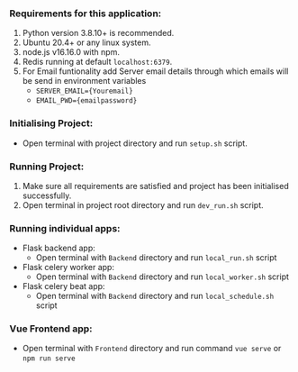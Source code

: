 ### Requirements for this application:
1) Python version 3.8.10+ is recommended.
2) Ubuntu 20.4+ or any linux system.
3) node.js v16.16.0 with npm.
4) Redis running at default `localhost:6379`.
5) For Email funtionality add Server email details through which emails will be send in environment variables 
    * `SERVER_EMAIL={Youremail}`
    * `EMAIL_PWD={emailpassword}`

### Initialising Project:
* Open terminal with project directory and run `setup.sh` script.
### Running Project:
1) Make sure all requirements are satisfied and project has been initialised successfully.
2) Open terminal in project root directory and run `dev_run.sh` script.

### Running individual apps:
* Flask backend app:
     * Open terminal with `Backend` directory and run `local_run.sh` script 
* Flask celery worker app:
    * Open terminal with `Backend` directory and run `local_worker.sh` script
* Flask celery beat app:
    * Open terminal with `Backend` directory and run `local_schedule.sh` script

### Vue Frontend app:
* Open terminal with `Frontend` directory and run command `vue serve` or `npm run serve`
